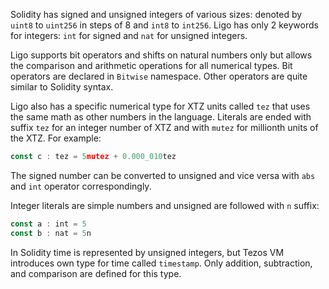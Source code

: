 Solidity has signed and unsigned integers of various sizes: denoted by  `uint8` to `uint256` in steps of 8 and `int8` to `int256`. Ligo has only 2 keywords for integers: `int` for signed and `nat` for unsigned integers.

Ligo supports bit operators and shifts on natural numbers only but allows the comparison and arithmetic operations for all numerical types. Bit operators are declared in `Bitwise` namespace. Other operators are quite similar to Solidity syntax. 

Ligo also has a specific numerical type for XTZ units called `tez` that uses the same math as other numbers in the language. Literals are ended with suffix `tez` for an integer number of XTZ and with `mutez` for millionth units of the XTZ. For example:

```jsx
const c : tez = 5mutez + 0.000_010tez
```

The signed number can be converted to unsigned and vice versa with `abs` and `int` operator correspondingly.

Integer literals are simple numbers and unsigned are followed with `n` suffix:

```jsx
const a : int = 5
const b : nat = 5n
```

In Solidity time is represented by unsigned integers, but Tezos VM introduces own type for time called `timestamp`. Only addition, subtraction, and comparison are defined for this type.
